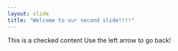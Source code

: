 ```yaml
---
layout: slide
title: "Welcome to our second slide!!!!"
---
```

This is a checked content
Use the left arrow to go back!